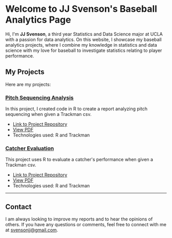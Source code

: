 # Welcome to JJ Svenson's Baseball Analytics Page

Hi, I'm **JJ Svenson**, a third year Statistics and Data Science major at UCLA with a passion for data analytics. On this website, I showcase my baseball analytics projects, where I combine my knowledge in statistics and data science with my love for baseball to investigate statistics relating to player performance.

## My Projects

Here are my projects:

### [Pitch Sequencing Analysis](#)
In this project, I created code in R to create a report analyzing pitch sequencing when given a Trackman csv.

- [Link to Project Repository](https://github.com/username/project1)
- [View PDF](https://github.com/jjsvenson/jj-svenson-baseball-analytics/blob/6d52ec99b18b91dad9d6e2813f8733d169efa4c3/Arizona%20Wildcats%20Pitch%20Sequencing%20Report.pdf)
- Technologies used: R and Trackman

### [Catcher Evaluation](#)
This project uses R to evaluate a catcher's performance when given a Trackman csv.

- [Link to Project Repository](https://github.com/username/project2)
- [View PDF](https://github.com/jjsvenson/jj-svenson-baseball-analytics/blob/968b9d2a5a14aaee7010f3607ae1ddc7994c14d6/Arizona%20Wildcats%20Catcher%20Evaluations.pdf)
- Technologies used: R and Trackman

---

## Contact

I am always looking to improve my reports and to hear the opinions of others. If you have any questions or comments, feel free to connect with me at [svensonjj@gmail.com](mailto:svensonjj@gmail.com).
